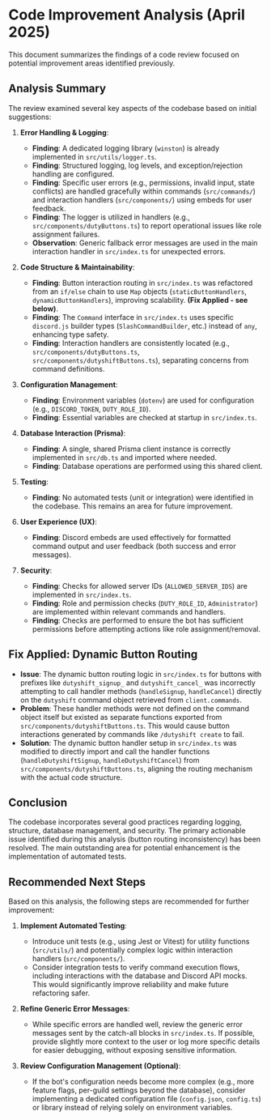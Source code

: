 # Code Improvement Analysis (April 2025)

This document summarizes the findings of a code review focused on potential improvement areas identified previously.

## Analysis Summary

The review examined several key aspects of the codebase based on initial suggestions:

1.  **Error Handling & Logging**:
    *   **Finding**: A dedicated logging library (`winston`) is already implemented in `src/utils/logger.ts`.
    *   **Finding**: Structured logging, log levels, and exception/rejection handling are configured.
    *   **Finding**: Specific user errors (e.g., permissions, invalid input, state conflicts) are handled gracefully within commands (`src/commands/`) and interaction handlers (`src/components/`) using embeds for user feedback.
    *   **Finding**: The logger is utilized in handlers (e.g., `src/components/dutyButtons.ts`) to report operational issues like role assignment failures.
    *   **Observation**: Generic fallback error messages are used in the main interaction handler in `src/index.ts` for unexpected errors.

2.  **Code Structure & Maintainability**:
    *   **Finding**: Button interaction routing in `src/index.ts` was refactored from an `if/else` chain to use `Map` objects (`staticButtonHandlers`, `dynamicButtonHandlers`), improving scalability. **(Fix Applied - see below)**.
    *   **Finding**: The `Command` interface in `src/index.ts` uses specific `discord.js` builder types (`SlashCommandBuilder`, etc.) instead of `any`, enhancing type safety.
    *   **Finding**: Interaction handlers are consistently located (e.g., `src/components/dutyButtons.ts`, `src/components/dutyshiftButtons.ts`), separating concerns from command definitions.

3.  **Configuration Management**:
    *   **Finding**: Environment variables (`dotenv`) are used for configuration (e.g., `DISCORD_TOKEN`, `DUTY_ROLE_ID`).
    *   **Finding**: Essential variables are checked at startup in `src/index.ts`.

4.  **Database Interaction (Prisma)**:
    *   **Finding**: A single, shared Prisma client instance is correctly implemented in `src/db.ts` and imported where needed.
    *   **Finding**: Database operations are performed using this shared client.

5.  **Testing**:
    *   **Finding**: No automated tests (unit or integration) were identified in the codebase. This remains an area for future improvement.

6.  **User Experience (UX)**:
    *   **Finding**: Discord embeds are used effectively for formatted command output and user feedback (both success and error messages).

7.  **Security**:
    *   **Finding**: Checks for allowed server IDs (`ALLOWED_SERVER_IDS`) are implemented in `src/index.ts`.
    *   **Finding**: Role and permission checks (`DUTY_ROLE_ID`, `Administrator`) are implemented within relevant commands and handlers.
    *   **Finding**: Checks are performed to ensure the bot has sufficient permissions before attempting actions like role assignment/removal.

## Fix Applied: Dynamic Button Routing

*   **Issue**: The dynamic button routing logic in `src/index.ts` for buttons with prefixes like `dutyshift_signup_` and `dutyshift_cancel_` was incorrectly attempting to call handler methods (`handleSignup`, `handleCancel`) directly on the `dutyshift` command object retrieved from `client.commands`.
*   **Problem**: These handler methods were not defined on the command object itself but existed as separate functions exported from `src/components/dutyshiftButtons.ts`. This would cause button interactions generated by commands like `/dutyshift create` to fail.
*   **Solution**: The dynamic button handler setup in `src/index.ts` was modified to directly import and call the handler functions (`handleDutyshiftSignup`, `handleDutyshiftCancel`) from `src/components/dutyshiftButtons.ts`, aligning the routing mechanism with the actual code structure.

## Conclusion

The codebase incorporates several good practices regarding logging, structure, database management, and security. The primary actionable issue identified during this analysis (button routing inconsistency) has been resolved. The main outstanding area for potential enhancement is the implementation of automated tests.

## Recommended Next Steps

Based on this analysis, the following steps are recommended for further improvement:

1.  **Implement Automated Testing**:
    *   Introduce unit tests (e.g., using Jest or Vitest) for utility functions (`src/utils/`) and potentially complex logic within interaction handlers (`src/components/`).
    *   Consider integration tests to verify command execution flows, including interactions with the database and Discord API mocks. This would significantly improve reliability and make future refactoring safer.

2.  **Refine Generic Error Messages**:
    *   While specific errors are handled well, review the generic error messages sent by the catch-all blocks in `src/index.ts`. If possible, provide slightly more context to the user or log more specific details for easier debugging, without exposing sensitive information.

3.  **Review Configuration Management (Optional)**:
    *   If the bot's configuration needs become more complex (e.g., more feature flags, per-guild settings beyond the database), consider implementing a dedicated configuration file (`config.json`, `config.ts`) or library instead of relying solely on environment variables.
